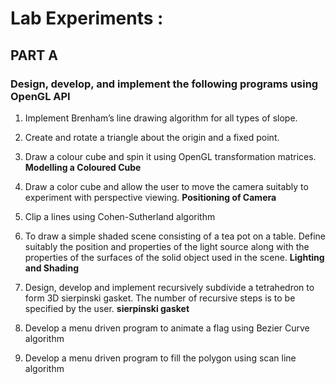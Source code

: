# Lab Experiments :
## PART A
### Design, develop, and implement the following programs using OpenGL API
1. Implement Brenham’s line drawing algorithm for all types of slope.

2. Create and rotate a triangle about the origin and a fixed point.

3. Draw a colour cube and spin it using OpenGL transformation matrices. <b>Modelling a Coloured Cube</b>

4. Draw a color cube and allow the user to move the camera suitably to experiment with perspective viewing. <b>Positioning of Camera</b>

5. Clip a lines using Cohen-Sutherland algorithm

6. To draw a simple shaded scene consisting of a tea pot on a table. Define suitably the position and properties of the light source along with the properties of the
surfaces of the solid object used in the scene. <b>Lighting and Shading</b>

7. Design, develop and implement recursively subdivide a tetrahedron to form 3D sierpinski gasket. The number of recursive steps is to be specified by the user.
<b>sierpinski gasket</b>

8. Develop a menu driven program to animate a flag using Bezier Curve algorithm

9. Develop a menu driven program to fill the polygon using scan line algorithm


